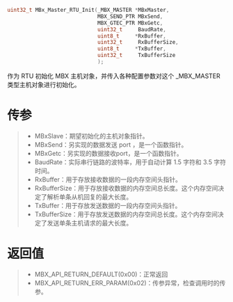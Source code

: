 ```c
uint32_t MBx_Master_RTU_Init(_MBX_MASTER *MBxMaster, 
                             MBX_SEND_PTR MBxSend,
                             MBX_GTEC_PTR MBxGetc,
                             uint32_t     BaudRate,
                             uint8_t     *RxBuffer,
                             uint32_t     RxBufferSize,
                             uint8_t     *TxBuffer,
                             uint32_t     TxBufferSize
                             );
```

作为 RTU 初始化 MBX 主机对象，并传入各种配置参数对这个 _MBX_MASTER 类型主机对象进行初始化。

# 传参

> - MBxSlave：期望初始化的主机对象指针。
> - MBxSend：另实现的数据发送 port ，是一个函数指针。
> - MBxGetc：另实现的数据接收port，是一个函数指针。
> - BaudRate：实际串行链路的波特率，用于自动计算 1.5 字符和 3.5 字符时间。
> - RxBuffer：用于存放接收数据的一段内存空间头指针。
> - RxBufferSize：用于存放接收数据的内存空间总长度。这个内存空间决定了解析单条从机回复的最大长度。
> - TxBuffer：用于存放发送数据的一段内存空间头指针。
> - TxBufferSize：用于存放发送数据的内存空间总长度。这个内存空间决定了发送单条主机请求的最大长度。

# 返回值

> - MBX_API_RETURN_DEFAULT(0x00)：正常返回
> - MBX_API_RETURN_ERR_PARAM(0x02)：传参异常，检查调用时的传参。
